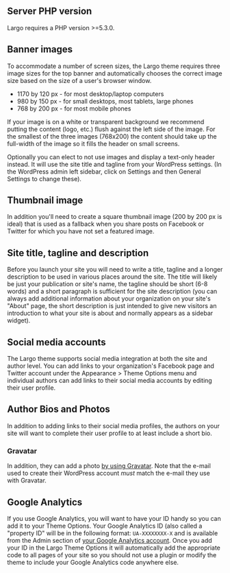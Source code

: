 ## Server PHP version

Largo requires a PHP version >=5.3.0. 

## Banner images

To accommodate a number of screen sizes, the Largo theme requires three image sizes for the top banner and automatically chooses the correct image size based on the size of a user's browser window.

- 1170 by 120 px - for most desktop/laptop computers
- 980 by 150 px - for small desktops, most tablets, large phones
- 768 by 200 px - for most mobile phones

If your image is on a white or transparent background we recommend putting the content (logo, etc.) flush against the left side of the image. For the smallest of the three images (768x200) the content should take up the full-width of the image so it fills the header on small screens.

Optionally you can elect to not use images and display a text-only header instead. It will use the site title and tagline from your WordPress settings. (In the WordPress admin left sidebar, click on Settings and then General Settings to change these).

## Thumbnail image

In addition you'll need to create a square thumbnail image (200 by 200 px is ideal) that is used as a fallback when you share posts on Facebook or Twitter for which you have not set a featured image.

## Site title, tagline and description

Before you launch your site you will need to write a title, tagline and a longer description to be used in various places around the site. The title will likely be just your publication or site's name, the tagline should be short (6-8 words) and a short paragraph is sufficient for the site description (you can always add additional information about your organization on your site's "About" page, the short description is just intended to give new visitors an introduction to what your site is about and normally appears as a sidebar widget).

## Social media accounts

The Largo theme supports social media integration at both the site and author level. You can add links to your organization's Facebook page and Twitter account under the Appearance > Theme Options menu and individual authors can add links to their social media accounts by editing their user profile.

## Author Bios and Photos

In addition to adding links to their social media profiles, the authors on your site will want to complete their user profile to at least include a short bio. 

### Gravatar

In addition, they can add a photo [by using Gravatar](http://gravatar.com/). Note that the e-mail used to create their WordPress account *must* match the e-mail they use with Gravatar.

## Google Analytics

If you use Google Analytics, you will want to have your ID handy so you can add it to your Theme Options. Your Google Analytics ID (also called a "property ID" will be in the following format: `UA-XXXXXXXX-X` and is available from the Admin section of [your Google Analytics account](https://www.google.com/analytics/web/?hl=en). Once you add your ID in the Largo Theme Options it will automatically add the appropriate code to all pages of your site so you should not use a plugin or modify the theme to include your Google Analytics code anywhere else.

